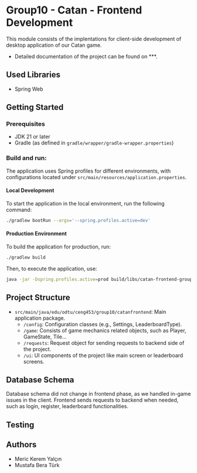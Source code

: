 # Group10 - Catan - Frontend Development

This module consists of the implentations for client-side development of desktop application of our Catan game.

- Detailed documentation of the project can be found on ***.


## Used Libraries
- Spring Web

## Getting Started

### Prerequisites

- JDK 21 or later
- Gradle (as defined in `gradle/wrapper/gradle-wrapper.properties`)

### Build and run:

The application uses Spring profiles for different environments, with configurations located under `src/main/resources/application.properties`.

#### Local Development

To start the application in the local environment, run the following command:

```bash
./gradlew bootRun --args='--spring.profiles.active=dev'
```

#### Production Environment 

To build the application for production, run:

```bash
./gradlew build
```

Then, to execute the application, use:
```bash
java -jar -Dspring.profiles.active=prod build/libs/catan-frontend-group10-0.0.1-SNAPSHOT.jar
```

## Project Structure

- `src/main/java/edu/odtu/ceng453/group10/catanfrontend`: Main application package.
  - `/config`: Configuration classes (e.g., Settings, LeaderboardType).
  - `/game`: Consists of game mechanics related objects, such as Player, GameState, Tile...
  - `/requests`: Request object for sending requests to backend side of the project.
  - `/ui`: UI components of the project like main screen or leaderboard screens.

## Database Schema

Database schema did not change in frontend phase, as we handled in-game issues in the client. Frontend sends requests to backend when needed, such as login, register, leaderboard functionalities.

## Testing 


## Authors 
- Meric Kerem Yalçın
- Mustafa Bera Türk
